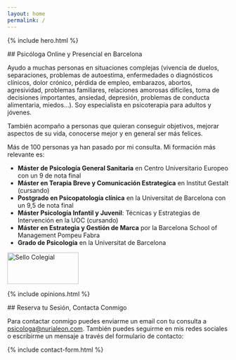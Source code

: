 ```yaml
---
layout: home
permalink: /
---
```


{% include hero.html %}

<div class="section" markdown="1">
## Psicóloga Online y Presencial en Barcelona

Ayudo a muchas personas en situaciones complejas (vivencia de duelos, separaciones, problemas de autoestima, enfermedades o diagnósticos clínicos, dolor crónico, pérdida de empleo, embarazos, abortos, agresividad, problemas familiares, relaciones amorosas difíciles, toma de decisiones importantes, ansiedad, depresión, problemas de conducta alimentaria, miedos…). Soy especialista en psicoterapia para adultos y jóvenes.

También acompaño a personas que quieran conseguir objetivos, mejorar aspectos de su vida, conocerse mejor y en general ser más felices.

Más de 100 personas ya han pasado por mi consulta. Mi formación más relevante es:

- **Máster de Psicología General Sanitaria** en Centro Universitario Europeo con un 9 de nota final
- **Máster en Terapia Breve y Comunicación Estrategica** en Institut Gestalt (cursando)
- **Postgrado en Psicopatología clínica** en la Universitat de Barcelona con un 9,5 de nota final
- **Máster Psicología Infantil y Juvenil**: Técnicas y Estrategias de Intervención en la UOC (cursando)
- **Máster en Estrategia y Gestión de Marca** por la Barcelona School of Management Pompeu Fabra
- **Grado de Psicología** en la Universitat de Barcelona

<img class="sello-colegial" src="{{site.baseurl}}/images/sello_colegial.webp" alt="Sello Colegial" width="162" height="72" data-action="zoom" />
</div>

<div class="columns-2">

{% include opinions.html %}

<div class="contact" markdown="1">
## Reserva tu Sesión, Contacta Conmigo

Para contactar conmigo puedes enviarme un email con tu consulta a [psicologa@nurialeon.com](javascript:openEmail()).
También puedes seguirme en mis redes sociales o escribirme un mensaje a través del formulario de contacto:

{% include contact-form.html %}
</div>
</div>
